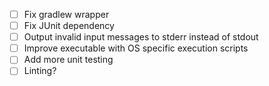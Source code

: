 - [ ] Fix gradlew wrapper
- [ ] Fix JUnit dependency
- [ ] Output invalid input messages to stderr instead of stdout
- [ ] Improve executable with OS specific execution scripts
- [ ] Add more unit testing
- [ ] Linting?
